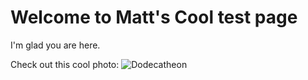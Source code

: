 # Welcome to Matt's Cool test page

I'm glad you are here. 

Check out this cool photo:
![Dodecatheon](http://cdn.shopify.com/s/files/1/1351/6403/products/301163787_grande.jpg?v=1468620989)
